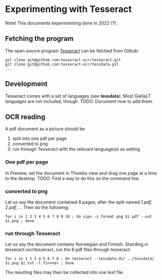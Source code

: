 # Experimenting with Tesseract

Note! This documents experimenting done in 2022 (?).

## Fetching the program

The open source program [Tesseract](https://github.com/tesseract-ocr) can be fetched from Github:

```
git clone git@github.com:tesseract-ocr/tesseract.git
git clone git@github.com:tesseract-ocr/tessdata.git
...
```

## Development

Tesseract comes with a set of languages (see **tessdata**). Most GiellaLT languages are not included, though. TODO: Document how to add them.

## OCR reading

A pdf document as a picture should be

1. split into one pdf per page
2. converted to png
3. run through Tesseract with the relevant language(s) as setting

### One pdf per page

In Preview, set the document in Thumbs view and drag one page at a time to the desktop. TODO: Find a way to do this on the command line.

### converted to png

Let us say the document contained 8 pages, after the split named _1.pdf, 2.pdf, ..._ Then do the following:

```
for i in 1 2 3 4 5 6 7 8 9 10 ; do sips -s format png $i.pdf --out $i.png ; done
```

### run through Tesseract

Let us say the document contains Norwegian and Finnish. Standing in tesseract-ocr/tesseract, run the 8 pdf files through tesseract:

```
for i in 1 2 3 4 5 6 7 8 ; do tesseract --tessdata-dir ../tessdata/ $i.png $i.txt -l fin+nor ; done
```

The resulting files may then be collected into one text file.
